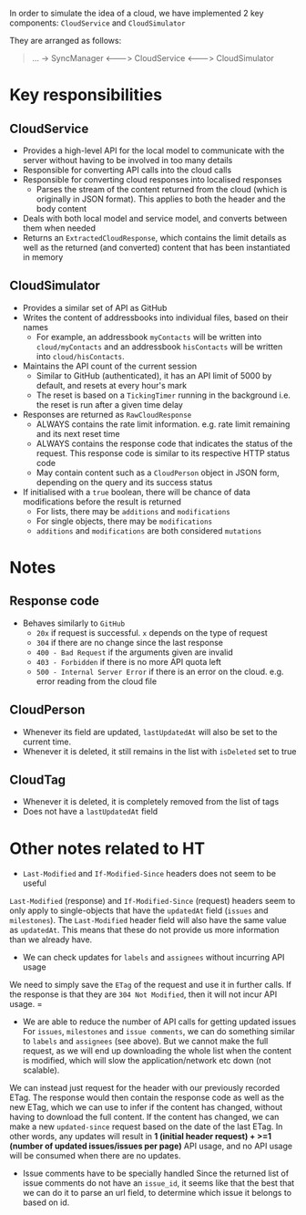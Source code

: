 In order to simulate the idea of a cloud, we have implemented 2 key components: `CloudService` and `CloudSimulator`

They are arranged as follows:
> ... -> SyncManager <---> CloudService <---> CloudSimulator

# Key responsibilities
## CloudService
- Provides a high-level API for the local model to communicate with the server without having to be involved in too many details
- Responsible for converting API calls into the cloud calls
- Responsible for converting cloud responses into localised responses
  - Parses the stream of the content returned from the cloud (which is originally in JSON format). This applies to both the header and the body content
- Deals with both local model and service model, and converts between them when needed
- Returns an `ExtractedCloudResponse`, which contains the limit details as well as the returned (and converted) content that has been instantiated in memory

## CloudSimulator
- Provides a similar set of API as GitHub
- Writes the content of addressbooks into individual files, based on their names
  - For example, an addressbook `myContacts` will be written into `cloud/myContacts` and an addressbook `hisContacts` will be written into `cloud/hisContacts`.
- Maintains the API count of the current session
  - Similar to GitHub (authenticated), it has an API limit of 5000 by default, and resets at every hour's mark
  - The reset is based on a `TickingTimer` running in the background i.e. the reset is run after a given time delay
- Responses are returned as `RawCloudResponse`
  - ALWAYS contains the rate limit information. e.g. rate limit remaining and its next reset time
  - ALWAYS contains the response code that indicates the status of the request. This response code is similar to its respective HTTP status code
  - May contain content such as a `CloudPerson` object in JSON form, depending on the query and its success status
- If initialised with a `true` boolean, there will be chance of data modifications before the result is returned
  - For lists, there may be `additions` and `modifications`
  - For single objects, there may be `modifications`
  - `additions` and `modifications` are both considered `mutations`

# Notes
## Response code
- Behaves similarly to `GitHub`
  - `20x` if request is successful. `x` depends on the type of request
  - `304` if there are no change since the last response
  - `400 - Bad Request` if the arguments given are invalid
  - `403 - Forbidden` if there is no more API quota left
  - `500 - Internal Server Error` if there is an error on the cloud. e.g. error reading from the cloud file

## CloudPerson
- Whenever its field are updated, `lastUpdatedAt` will also be set to the current time.
- Whenever it is deleted, it still remains in the list with `isDeleted` set to true

## CloudTag
- Whenever it is deleted, it is completely removed from the list of tags
- Does not have a `lastUpdatedAt` field

# Other notes related to HT
-  `Last-Modified` and `If-Modified-Since` headers does not seem to be useful

`Last-Modified` (response) and `If-Modified-Since` (request) headers seem to only apply to single-objects that have the `updatedAt` field (`issues` and `milestones`). The `Last-Modified` header field will also have the same value as `updatedAt`. This means that these do not provide us more information than we already have.

- We can check updates for `labels` and `assignees` without incurring API usage

We need to simply save the `ETag` of the request and use it in further calls. If the response is that they are `304 Not Modified`, then it will not incur API usage. =

- We are able to reduce the number of API calls for getting updated issues
For `issues`, `milestones` and `issue comments`, we can do something similar to `labels` and `assignees` (see above). But we cannot make the full request, as we will end up downloading the whole list when the content is modified, which will slow the application/network etc down (not scalable).

We can instead just request for the header with our previously recorded ETag. The response would then contain the response code as well as the new ETag, which we can use to infer if the content has changed, without having to download the full content. If the content has changed, we can make a new `updated-since` request based on the date of the last ETag. In other words, any updates will result in **1 (initial header request) + >=1 (number of updated issues/issues per page)** API usage, and no API usage will be consumed when there are no updates.

- Issue comments have to be specially handled
Since the returned list of issue comments do not have an `issue_id`, it seems like that the best that we can do it to parse an url field, to determine which issue it belongs to based on id.

